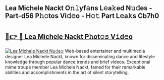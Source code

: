 ## Lea Michele Nackt O𝚗𝚕yf𝚊ns L𝚎a𝚔ed N𝚞𝚍es - Part-d56 P𝚑𝚘tos Vi𝚍𝚎o - H𝚘𝚝 Part L𝚎a𝚔s Cb7h0

# <h2><a href="http://kfan23g.oniu.top/?m=Lea+Michele+Nackt">🔗👉 🔴 Lea Michele Nackt P𝚑ot𝚘𝚜 V𝚒d𝚎o</a></h2>

[![Lea Michele Nackt Nu𝚍e𝚜](https://i.imgur.com/0qMVB7G.gif)](http://kfan23g.oniu.top/?m=Lea+Michele+Nackt)
Web-based entertainer and multimedia designer Lea Michele Nackt, known for disseminating dance and lifestyle knowledge through popular dance trends and brief videos. Exceptional mime troupe member Lea Michele Nackt, famed for their remarkable abilities and accomplishments in the art of silent storytelling.  
